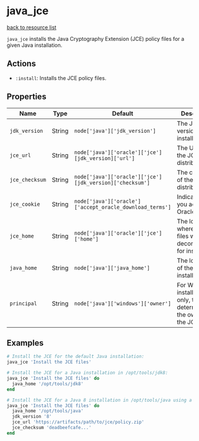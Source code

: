 
# java_jce

[back to resource list](https://github.com/sous-chefs/java#resources)

`java_jce` installs the Java Cryptography Extension (JCE) policy files for a given Java installation.

## Actions

- `:install`: Installs the JCE policy files.

## Properties

| Name           | Type   | Default                                                  | Description                                                                |
| -------------- | ------ | -------------------------------------------------------- | -------------------------------------------------------------------------- |
| `jdk_version`  | String | `node['java']['jdk_version']`                            | The Java version to install into                                           |
| `jce_url`      | String | `node['java']['oracle']['jce'][jdk_version]['url']`      | The URL for the JCE distribution                                           |
| `jce_checksum` | String | `node['java']['oracle']['jce'][jdk_version]['checksum']` | The checksum of the JCE distribution                                       |
| `jce_cookie`   | String | `node['java']['oracle']['accept_oracle_download_terms']` | Indicates that you accept Oracle's EULA                                    |
| `jce_home`     | String | `node['java']['oracle']['jce']['home']`                  | The location where JCE files will be decompressed for installation         |
| `java_home`    | String | `node['java']['java_home']`                              | The location of the Java installation                                      |
| `principal`    | String | `node['java']['windows']['owner']`                       | For Windows installations only, this determines the owner of the JCE files |

## Examples

``` ruby
# Install the JCE for the default Java installation:
java_jce 'Install the JCE files'

# Install the JCE for a Java installation in /opt/tools/jdk8:
java_jce 'Install the JCE files' do
  java_home '/opt/tools/jdk8'
end

# Install the JCE for a Java 8 installation in /opt/tools/java using a custom download location:
java_jce 'Install the JCE files' do
  java_home '/opt/tools/java'
  jdk_version '8'
  jce_url 'https://artifacts/path/to/jce/policy.zip'
  jce_checksum 'deadbeefcafe...'
end
```
